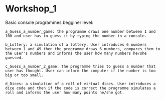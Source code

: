 # Workshop_1
Basic console programmes begginer level:
 	
	a_Guess_a_number_game: the programme draws one number between 1 and 100 and user has to guess it by typing the number in a console.
	
	b_Lottery: a simulation of a lottery. User introduces 6 numbers between 1 and 49 then the programme draws 6 numbers, compares them to the user's numbers and informs the user how many numbers he/she guessed.
	
	c_Guess_a_number_2_game: the programme tries to guess a number that user has thought. User can inform the computer if the number is too big or too small.
	
	d_Dices: a simulation of a roll of virtual dices. User introduces a dice code and then if the code is correct the programme simulates a roll and informs the user how many points he/she got.
